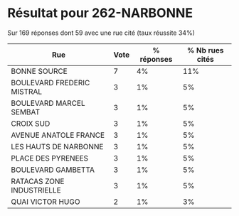 # Résultat pour 262-NARBONNE

Sur 169 réponses dont 59 avec une rue cité (taux réussite 34%)

| Rue | Vote | % réponses | % Nb rues cités|
|-----|------|------------|----------------|
| BONNE SOURCE | 7 | 4% | 11%|
| BOULEVARD FREDERIC MISTRAL | 3 | 1% | 5%|
| BOULEVARD MARCEL SEMBAT | 3 | 1% | 5%|
| CROIX SUD | 3 | 1% | 5%|
| AVENUE ANATOLE FRANCE | 3 | 1% | 5%|
| LES HAUTS DE NARBONNE | 3 | 1% | 5%|
| PLACE DES PYRENEES | 3 | 1% | 5%|
| BOULEVARD GAMBETTA | 3 | 1% | 5%|
| RATACAS ZONE INDUSTRIELLE | 3 | 1% | 5%|
| QUAI VICTOR HUGO | 2 | 1% | 3%|
